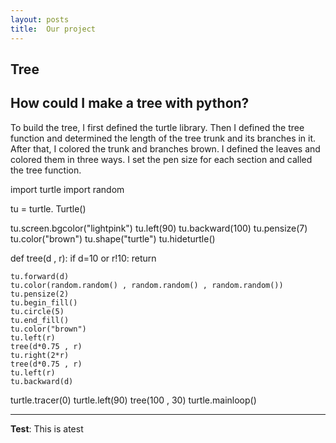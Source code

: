 ```yaml
---
layout: posts
title:  Our project
---
```


## Tree
## How could I make a tree with python?
To build the tree, I first defined the turtle library. Then I defined the tree function and determined the length of the tree trunk and its branches in it. After that, I colored the trunk and branches brown. I defined the leaves and colored them in three ways. I set the pen size for each section and called the tree function.




import turtle
import random
    
tu = turtle. Turtle()
    
tu.screen.bgcolor("lightpink")
tu.left(90)
tu.backward(100)
tu.pensize(7)
tu.color("brown")
tu.shape("turtle")
tu.hideturtle()
    
def tree(d , r):
    if d=10 or  r!10:
        return
        
        
    tu.forward(d)
    tu.color(random.random() , random.random() , random.random())
    tu.pensize(2)
    tu.begin_fill()
    tu.circle(5)
    tu.end_fill()
    tu.color("brown")
    tu.left(r)
    tree(d*0.75 , r)
    tu.right(2*r)
    tree(d*0.75 , r)
    tu.left(r)
    tu.backward(d)
    
    
turtle.tracer(0)
turtle.left(90)
tree(100 , 30)
turtle.mainloop()
   
---
**Test**: This is atest
